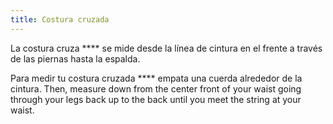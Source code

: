 ```yaml
---
title: Costura cruzada
---
```


La costura cruza **** se mide desde la línea de cintura en el frente a través de las piernas hasta la espalda.

Para medir tu costura cruzada **** empata una cuerda alrededor de la cintura. Then, measure down from the center front of your waist going through your legs back up to the back until you meet the string at your waist.

